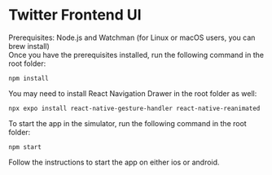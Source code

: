 # Twitter Frontend UI  
Prerequisites: Node.js and Watchman (for Linux or macOS users, you can brew install)  
Once you have the prerequisites installed, run the following command in the root folder:  
```
npm install
```  
You may need to install React Navigation Drawer in the root folder as well:  
```
npx expo install react-native-gesture-handler react-native-reanimated
```  
To start the app in the simulator, run the following command in the root folder:  
```
npm start
```  
Follow the instructions to start the app on either ios or android.
